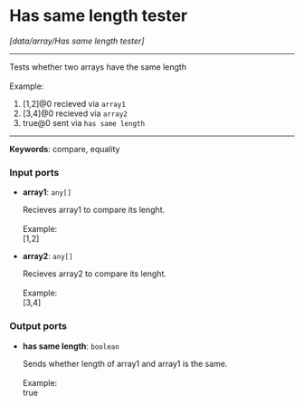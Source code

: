 # Has same length tester

_[data/array/Has same length tester]_

---

Tests whether two arrays have the same length<br>
<br>
Example:<br>
1. [1,2]@0 recieved via `array1` <br>
2. [3,4]@0 recieved via `array2`<br>
3. true@0 sent via `has same length`<br>

---

__Keywords__: compare, equality

### Input ports

* __array1__: ` any[] `


    Recieves array1 to compare its lenght.<br>
    <br>
    Example:<br>
    [1,2]<br>


* __array2__: ` any[] `


    Recieves array2 to compare its lenght.<br>
    <br>
    Example:<br>
    [3,4]<br>

### Output ports

* __has same length__: ` boolean `


    Sends whether length of array1 and array1 is the same.<br>
    <br>
    Example:<br>
    true<br>


